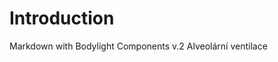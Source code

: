 # Introduction

Markdown with Bodylight Components v.2
Alveolární ventilace
<bdl-fmi id="idfmi" mode="oneshot" stoptime="140" src="RespirationModeling_Tests_TestAlvVent.js" fminame="RespirationModeling_Tests_TestAlvVent" tolerance="0.000001" starttime="0" fstepsize="1" fpslimit="60" guid="{dda7cfc6-3986-4a16-81c2-b9cafa4a0896}" valuereferences="905969669,905969670,905969671,905969672" valuelabels="alvVent.VAi_BTPS,alvVent.pAO2,alvVent.pACO2,alvVent.VAe_BTPS" inputs="VAi,16777219,1,1,t;pressure,16777220,1,1,t;temperature,16777221,1,1,t;FiO2d,16777222,1,1,t;FiCO2d,16777223,1,1,t;MO2,16777225,1,1,t;MCO2,16777224,1,1,t" inputlabels="VAi.k,pressure.k,temperature.k,FiO2d.k,FiCO2d.k,MO2.k,MCO2.k"></bdl-fmi>


<bdl-range id="VAi" title="Alveolární ventilace" min="2000" max="8000" default="0" step="100"></bdl-range>

<bdl-chartjs-xy width="600" height="200" fromid="idfmi" labels="BTPS, pAO2, pACO2" initialdata="" refindex="0" refvalues="3"></bdl-chartjs-xy>

<bdl-chartjs-time width="600" height="200" fromid="idfmi" labels="BTPS, pAO2, pACO2" initialdata="" refindex="0" refvalues="3"></bdl-chartjs-time>
